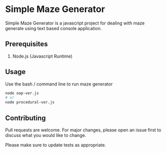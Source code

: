 # Simple Maze Generator

Simple Maze Generator is a javascript project for dealing with maze generate using text based console application.

## Prerequisites

1. Node.js (Javascript Runtime)

## Usage

Use the bash / command line to run maze generator

```bash
node oop-ver.js
# or
node procedural-ver.js
```

## Contributing
Pull requests are welcome. For major changes, please open an issue first to discuss what you would like to change.

Please make sure to update tests as appropriate.
